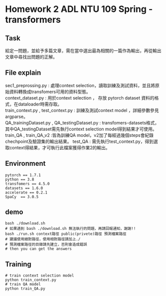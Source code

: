 # Homework 2 ADL NTU 109 Spring - transformers
## Task
給定一問題，並給予多篇文章，需在當中選出最為相關的一篇作為輸出，再從輸出文章中尋找出問題的正解。
## File explain
sec1_preprossing.py : 處理context selection，讀取訓練及測試資料，並且將原始資料轉換成transfomers可用的資料型態。
<br>
context_dataset.py : 用於context selection ， 存放 pytorch dataset 資料的格式，在dataloader時需存取。
<br>
train_context.py , test_context.py : 訓練及測試context model ，詳細參數參見argparse。
<br>
QA_trainingDataset.py , QA_testingDataset.py : transfomers-datasets格式，其中QA_testingDataset需先執行context selection model得到結果才可使用。
train_QA , train_QA_v2 :皆為訓練QA model，v2加了每經過幾個steps會紀錄chechpoint及驗證集的輸出結果。
test_QA : 需先執行test_context.py，得到選取context得結果，才可執行此檔案獲得作業2的輸出。
## Environment
```shell
pytorch == 1.7.1
python == 3.8
transfomers == 4.5.0
datasets == 1.6.0 
accelerate == 0.2.1
SpaCy  == 3.0.5
```

## demo
``` shell
bash ./download.sh
# 如果遇到 bash ./download.sh 無法執行的問題，再請回報通知，謝謝!!
bash ./run.sh context路徑 public(privete)路徑 預測檔案路徑
# 建議使用絕對路徑，使用相對路徑請加上./
# 預測檔案路徑的目錄請先建立，否則會造成錯誤
# then you can get the answers
```

## Training
```shell
# train context selection model
python train_context.py
# train QA model
python train_QA.py
```
